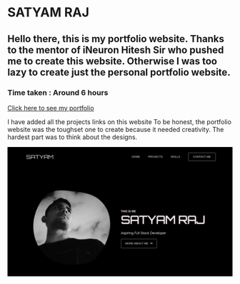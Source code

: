 # SATYAM RAJ
## Hello there, this is my portfolio website. Thanks to the mentor of iNeuron Hitesh Sir who pushed me to create this website. Otherwise I was too lazy to create just the personal portfolio website.

### Time taken : Around 6 hours

[Click here to see my portfolio](https://satyamraj.netlify.app/)


I have added all the projects links on this website
To be honest, the portfolio website was the toughset one to create because it needed creativity.
The hardest part was to think about the designs.

![Preview Image](./images/preview.jpg)
